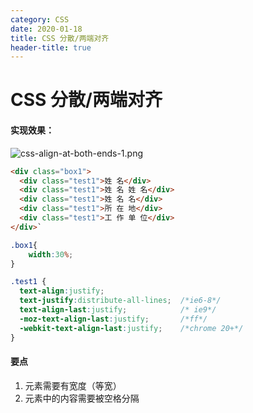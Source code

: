 ```yaml
---
category: CSS
date: 2020-01-18
title: CSS 分散/两端对齐
header-title: true
---
```


# CSS 分散/两端对齐

#### 实现效果：

![css-align-at-both-ends-1.png](https://oss.leezx.cn/picsbed/css-align-at-both-ends-1.png)

```html
<div class="box1">
  <div class="test1">姓 名</div>
  <div class="test1">姓 名 姓 名</div>
  <div class="test1">姓 名 名</div>
  <div class="test1">所 在 地</div>
  <div class="test1">工 作 单 位</div>
</div>`
```

```css
.box1{
    width:30%;
}

.test1 {
  text-align:justify;
  text-justify:distribute-all-lines;  /*ie6-8*/
  text-align-last:justify;            /* ie9*/
  -moz-text-align-last:justify;       /*ff*/
  -webkit-text-align-last:justify;    /*chrome 20+*/
}
```

#### 要点
1. 元素需要有宽度（等宽）
2. 元素中的内容需要被空格分隔